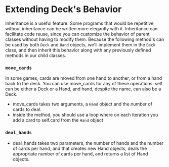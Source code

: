 # Extending Deck's Behavior
Inheritance is a useful feature. Some programs that would be repetitive without inheritance can be written more elegantly with it. Inheritance can facilitate code reuse, since you can customize the behavior of parent classes without having to modify them. Because the following method's can be used by both `Deck` and `Hand` objects, we'll implement them in the `Deck` class, and then inherit this behavior along with any previously defined methods in our child classes.

### `move_cards`
In some games, cards are moved from one hand to another, or from a hand back to the deck. You can use move_cards for any of these operations: self can be either a Deck or a Hand, and hand, despite the name, can also be a Deck.
- move_cards takes two arguments, a `Hand` object and the number of cards to deal.
- inside the method, you should use a loop where on each iteration you add a card to self.card from the `Hand` object

### `deal_hands `
- deal_hands takes two parameters, the number of hands and the number of cards per hand, and that creates new Hand objects, deals the appropriate number of cards per hand, and returns a list of Hand objects.
